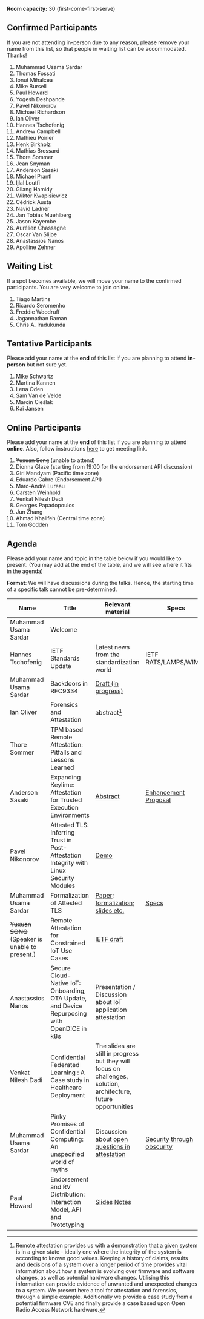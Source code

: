 **Room capacity:** 30 (first-come-first-serve)

## Confirmed Participants
If you are not attending in-person due to any reason, please remove your name from this list, so that people in waiting list can be accommodated. Thanks!
1. Muhammad Usama Sardar
2. Thomas Fossati
3. Ionut Mihalcea
4. Mike Bursell
5. Paul Howard
6. Yogesh Deshpande
7. Pavel Nikonorov
8. Michael Richardson
9. Ian Oliver
10. Hannes Tschofenig
11. Andrew Campbell
12. Mathieu Poirier
13. Henk Birkholz
14. Mathias Brossard
15. Thore Sommer
16. Jean Snyman
17. Anderson Sasaki
18. Michael Prantl
19. Ijlal Loutfi
20. Gilang Hamidy
21. Wiktor Kwapisiewicz
22. Cédrick Austa
23. Navid Ladner
24. Jan Tobias Muehlberg
25. Jason Kayembe
26. Aurélien Chassagne
27. Oscar Van Slijpe
28. Anastassios Nanos
29. Apolline Zehner

## Waiting List 
If a spot becomes available, we will move your name to the confirmed participants. You are very welcome to join online. 
1. Tiago Martins
2. Ricardo Seromenho
3. Freddie Woodruff
4. Jagannathan Raman
5. Chris A. Iradukunda


## Tentative Participants
Please add your name at the **end** of this list if you are planning to attend **in-person** but not sure yet.
1. Mike Schwartz
2. Martina Kannen
3. Lena Oden
4. Sam Van de Velde
5. Marcin Cieślak
6. Kai Jansen
    
## Online Participants
Please add your name at the **end** of this list if you are planning to attend **online**. Also, follow instructions [here](https://github.com/muhammad-usama-sardar/attestation-workshop-fosdem25?tab=readme-ov-file#how-can-i-register-to-attend-online) to get meeting link.
1. ~~Yuxuan Song~~ (unable to attend)
2. Dionna Glaze (starting from 19:00 for the endorsement API discussion)
3. Giri Mandyam (Pacific time zone)
4. Eduardo Cabre (Endorsement API)
5. Marc-André Lureau
6. Carsten Weinhold
7. Venkat Nilesh Dadi
8. Georges Papadopoulos
9. Jun Zhang
10. Ahmad Khalifeh (Central time zone)
11. Tom Godden

## Agenda
Please add your name and topic in the table below if you would like to present. (You may add at the end of the table, and we will see where it fits in the agenda)

**Format**: We will have discussions during the talks. Hence, the starting time of a specific talk cannot be pre-determined.  

| Name  | Title | Relevant material | Specs | Implementation | Duration (min) |
|--|--|--|--|--|--|
| Muhammad Usama Sardar | Welcome |  |  |  | 15 |
| Hannes Tschofenig | IETF Standards Update | Latest news from the standardization world  | IETF RATS/LAMPS/WIMSE |  | 30 |
| Muhammad Usama Sardar | Backdoors in RFC9334 | [Draft (in progress)](https://muhammad-usama-sardar.github.io/rats-unprotected-evidence/draft-usama-rats-unprotected-evidence.html) |  |  | 10 |
| Ian Oliver | Forensics and Attestation | abstract[^1] |  |  | 30 + live demo |
| Thore Sommer | TPM based Remote Attestation: Pitfalls and Lessons Learned |  |  | [Keylime](https://keylime.dev) | 15 |
| Anderson Sasaki | Expanding Keylime: Attestation for Trusted Execution Environments | [Abstract](https://github.com/ansasaki/fosdem2025-talk-proposal) | [Enhancement Proposal](https://github.com/keylime/enhancements/pull/108) | [Changes to coconut-svsm](https://github.com/coconut-svsm/svsm/pull/528) | 20 |
| Pavel Nikonorov | Attested TLS: Inferring Trust in Post-Attestation Integrity with Linux Security Modules | [Demo](https://github.com/elixir-cloud-aai/biohackeu24-issues/issues/17) |  |  | 20 |
| Muhammad Usama Sardar | Formalization of Attested TLS  | [Paper](https://www.researchgate.net/publication/385384309_Towards_Validation_of_TLS_13_Formal_Model_and_Vulnerabilities_in_Intel's_RA-TLS_Protocol); [formalization](https://github.com/CCC-Attestation/formal-spec-TEE); [slides etc.](https://github.com/CCC-Attestation/formal-spec-KBS) | [Specs](https://datatracker.ietf.org/doc/draft-fossati-tls-attestation/) | [Implementation](https://github.com/ccc-attestation/attested-tls-poc) | 30 |
| ~~Yuxuan SONG~~ (Speaker is unable to present.) | Remote Attestation for Constrained IoT Use Cases | [IETF draft](https://datatracker.ietf.org/doc/draft-song-lake-ra/) | | [Attester(DotBot running on nRF5340)](https://github.com/ysong02/DotBot-firmware/blob/only-attestation-Nov/projects/03app_dotbot/03app_dotbot.c) , [Relying Party](https://github.com/ysong02/PyDotBot/tree/demo-remote-attestation), [Verifier](https://github.com/ysong02/dotbot-authority/tree/attestation-demo-video) | 15 |
| Anastassios Nanos | Secure Cloud-Native IoT: Onboarding, OTA Update, and Device Repurposing with OpenDICE in k8s | Presentation / Discussion about IoT application attestation |  |  | 20 |
| Venkat Nilesh Dadi | Confidential Federated Learning : A Case study in Healthcare Deployment | The slides are still in progress but they will focus on challenges, solution, architecture, future opportunities |  | | 10 |
| Muhammad Usama Sardar | Pinky Promises of Confidential Computing: An unspecified world of myths | Discussion about [open questions in attestation](https://mailarchive.ietf.org/arch/msg/rats/f-7MsyMOnUF5mwCH4oDGV4U9yPg/) | [Security through obscurity](https://en.wikipedia.org/wiki/Security_through_obscurity) |  | 20 |
| Paul Howard | Endorsement and RV Distribution: Interaction Model, API and Prototyping | [Slides](https://github.com/CCC-Attestation/meetings/blob/main/materials/PaulHoward_EndorsementDistribution_Sept2024.pdf) [Notes](https://wiki.ietf.org/group/rats/referencevalues) |  | [Veraison](https://github.com/veraison/services) | 20 |



[^1]: Remote attestation provides us with a demonstration that a given system is in a given state - ideally one where the integrity of the system is according to known good values.
Keeping a history of claims, results and decisions of a system over a longer period of time provides vital information about how a system is evolving over firmware and software changes, as well as potential hardware changes. Utilising this information can provide evidence of unwanted and unexpected changes to a system.
We present here a tool for attestation and forensics, through a simple example. Additionally we provide a case study from a potential firmware CVE and finally provide a case based upon Open Radio Access Network hardware.
